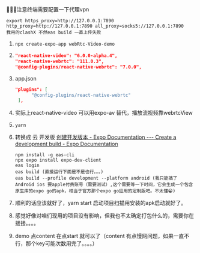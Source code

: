 📢📢📢注意终端需要配置一下代理vpn

```
export https_proxy=http://127.0.0.1:7890 http_proxy=http://127.0.0.1:7890 all_proxy=socks5://127.0.0.1:7890
我用的clashX 不然eas build 一直上传失败
```



1. ```
   npx create-expo-app webRtc-Video-demo
   ```

2. ```json
   "react-native-video": "6.0.0-alpha.4",
   "react-native-webrtc": "111.0.3",
   "@config-plugins/react-native-webrtc": "7.0.0",
   ```

3. app.json

   ```json
   "plugins": [
         "@config-plugins/react-native-webrtc"
    ],
   ```

   

4. 实际上react-native-video 可以用expo-av 替代，播放流视频靠webrtcView

5. ```
   yarn
   ```

6. 转换成 云 开发版 [创建开发版本 - Expo Documentation --- Create a development build - Expo Documentation](https://docs.expo.dev/develop/development-builds/create-a-build/)

   ```
   npm install -g eas-cli
   npx expo install expo-dev-client
   eas login
   eas build (直接运行下面是不是也行。。。)
   eas build --profile development --platform android (我只能搞了Android ios 要apple付费账号（需要测试）,这个需要等一下时间，它会生成一个包含原生库的expo go的apk，相当于官方那个expo go应用的定制版吧。不太懂😁)
   ```

7. 顺利的话应该就好了，yarn start 启动项目扫描用安装的apk启动就好了。

8. 感觉好像对咱们现用的项目没有影响，但我也不太确定打包什么的，需要你在搂搂。。。。

9. demo 点content 在点start 就可以了（content 有点慢网问题，如果一直不行，那个key可能次数用完了。。。。）

   

